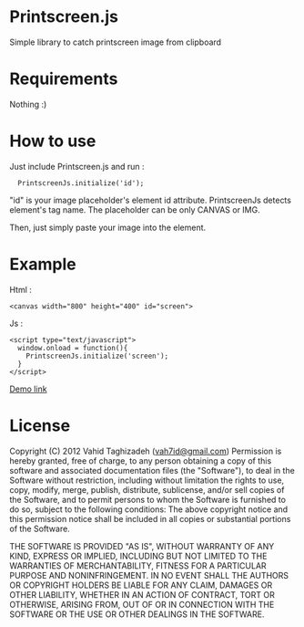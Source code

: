 Printscreen.js
==============

Simple library to catch printscreen image from clipboard

Requirements
==============

Nothing :)

How to use
==============

Just include Printscreen.js and run :

      PrintscreenJs.initialize('id');
      

"id" is your image placeholder's element id attribute. PrintscreenJs detects element's tag name. 
The placeholder can be only CANVAS or IMG.

Then, just simply paste your image into the element.

Example
==============

Html :

    <canvas width="800" height="400" id="screen">
  

Js :

    <script type="text/javascript">
      window.onload = function(){
        PrintscreenJs.initialize('screen');
      }
    </script>

<a href="http://vah7id.com/project/printscreenjs/">Demo link</a>
    
License
==============

Copyright (C) 2012 Vahid Taghizadeh (vah7id@gmail.com)
Permission is hereby granted, free of charge, to any person obtaining a copy of this software and associated documentation files (the "Software"), to deal in the Software without restriction, including without limitation the rights to use, copy, modify, merge, publish, distribute, sublicense, and/or sell copies of the Software, and to permit persons to whom the Software is furnished to do so, subject to the following conditions: The above copyright notice and this permission notice shall be included in all copies or substantial portions of the Software.

THE SOFTWARE IS PROVIDED "AS IS", WITHOUT WARRANTY OF ANY KIND, EXPRESS OR IMPLIED, INCLUDING BUT NOT LIMITED TO THE WARRANTIES OF MERCHANTABILITY, FITNESS FOR A PARTICULAR PURPOSE AND NONINFRINGEMENT. IN NO EVENT SHALL THE AUTHORS OR COPYRIGHT HOLDERS BE LIABLE FOR ANY CLAIM, DAMAGES OR OTHER LIABILITY, WHETHER IN AN ACTION OF CONTRACT, TORT OR OTHERWISE, ARISING FROM, OUT OF OR IN CONNECTION WITH THE SOFTWARE OR THE USE OR OTHER DEALINGS IN THE SOFTWARE.
